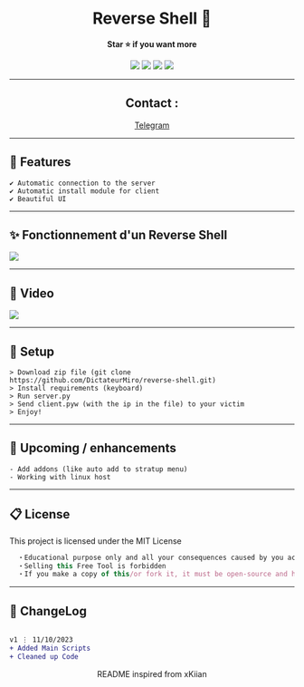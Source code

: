 
<h1 align='center'>Reverse Shell 🧨</h1>

<p align='center'>
  <b>Star ⭐ if you want more</b><br>
</p>

<p align="center">
  <img src="https://img.shields.io/github/languages/top/DictateurMiro/reverse-shell">
  <img src="https://img.shields.io/github/last-commit/DictateurMiro/reverse-shell">
  <img src="https://img.shields.io/github/stars/DictateurMiro/reverse-shell?color=7F9DE0&label=Stars">
  <img src="https://img.shields.io/github/forks/DictateurMiro/reverse-shell?color=7F9DE0&label=Forks">
</p>

---

<h2 align='center'>
Contact :
</h2>

<p align='center'>
<a href="https://t.me/empereurmiro">Telegram</a> 
</p>

---

## 🌙 Features
```sh-session
✔ Automatic connection to the server
✔ Automatic install module for client
✔ Beautiful UI
```
---

## ✨ Fonctionnement d'un Reverse Shell
<img src="https://raw.githubusercontent.com/DictateurMiro/reverse-shell/main/images/fonctionnement%20reverse%20shell.png">

---

## 🎥 Video
<img src="https://raw.githubusercontent.com/DictateurMiro/reverse-shell/main/images/demo.gif">

---

## 🚀 Setup

```sh-session
> Download zip file (git clone https://github.com/DictateurMiro/reverse-shell.git)
> Install requirements (keyboard)
> Run server.py
> Send client.pyw (with the ip in the file) to your victim
> Enjoy!
```

---

## 🎉 Upcoming / enhancements

```sh-session
- Add addons (like auto add to stratup menu)
- Working with linux host
```

---

## 📋 License

This project is licensed under the MIT License
```js
  ・Educational purpose only and all your consequences caused by you actions is your responsibility
  ・Selling this Free Tool is forbidden
  ・If you make a copy of this/or fork it, it must be open-source and have credits linking to this repo
```

---

## 💭 ChangeLog

```diff

v1 ⋮ 11/10/2023
+ Added Main Scripts
+ Cleaned up Code
```

<p align="center">
  README inspired from xKiian
</p>
